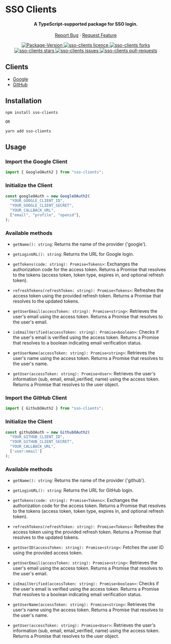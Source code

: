 # SSO Clients

<div align="center">
<h4 align="center">A TypeScript-supported package for SSO login.
</h4>
<p align="center">
    <a href="https://github.com/Sachin-chaurasiya/sso-clients/issues/new/choose">Report Bug</a>
    ·
    <a href="https://github.com/Sachin-chaurasiya/sso-clients/issues/new/choose">Request Feature</a>
</p>
<p align="center">
<a href="https://www.npmjs.com/package/sso-clients" target="blank">
<img alt="Package-Version" src="https://img.shields.io/github/package-json/v/Sachin-chaurasiya/sso-clients?style=flat-square">
</a>
  <a href="https://github.com/Sachin-chaurasiya/sso-clients/blob/main/LICENSE" target="blank">
<img src="https://img.shields.io/github/license/Sachin-chaurasiya/sso-clients?style=flat-square" alt="sso-clients licence" />
</a>
<a href="https://github.com/Sachin-chaurasiya/sso-clients/fork" target="blank">
<img src="https://img.shields.io/github/forks/Sachin-chaurasiya/sso-clients?style=flat-square" alt="sso-clients forks"/>
</a>
<a href="https://github.com/Sachin-chaurasiya/sso-clients/stargazers" target="blank">
<img src="https://img.shields.io/github/stars/Sachin-chaurasiya/sso-clients?style=flat-square" alt="sso-clients stars"/>
</a>
<a href="https://github.com/Sachin-chaurasiya/sso-clients/issues" target="blank">
<img src="https://img.shields.io/github/issues/Sachin-chaurasiya/sso-clients?style=flat-square" alt="sso-clients issues"/>
</a>
<a href="https://github.com/Sachin-chaurasiya/sso-clients/pulls" target="blank">
<img src="https://img.shields.io/github/issues-pr/Sachin-chaurasiya/sso-clients?style=flat-square" alt="sso-clients pull-requests"/>
</a>
</p>
</div>

## Clients

- [Google](#import-the-google-client)
- [GitHub](#import-the-github-client)

## Installation

```bash
npm install sso-clients

OR

yarn add sso-clients
```
## Usage

### Import the Google Client
```js
import { GoogleOAuth2 } from "sso-clients";
```

### Initialize the Client

```js
const googleOAuth = new GoogleOAuth2(
  "YOUR_GOOGLE_CLIENT_ID",
  "YOUR_GOOGLE_CLIENT_SECRET",
  "YOUR_CALLBACK_URL",
  ["email", "profile", "openid"],
);

```

### Available methods

- `getName(): string`: Returns the name of the provider ('google').

- `getLoginURL(): string`: Returns the URL for Google login.

- `getTokens(code: string): Promise<Tokens>`: Exchanges the authorization code for the access token. Returns a Promise that resolves to the tokens (access token, token type, expires in, and optional refresh token).

- `refreshTokens(refreshToken: string): Promise<Tokens>`: Refreshes the access token using the provided refresh token. Returns a Promise that resolves to the updated tokens.

- `getUserEmail(accessToken: string): Promise<string>`: Retrieves the user's email using the access token. Returns a Promise that resolves to the user's email.

- `isEmailVerified(accessToken: string): Promise<boolean>`: Checks if the user's email is verified using the access token. Returns a Promise that resolves to a boolean indicating email verification status.

- `getUserName(accessToken: string): Promise<string>`: Retrieves the user's name using the access token. Returns a Promise that resolves to the user's name.

- `getUser(accessToken: string): Promise<User>`: Retrieves the user's information (sub, email, email_verified, name) using the access token. Returns a Promise that resolves to the user object.

### Import the GitHub Client
```js
import { GithubOAuth2 } from "sso-clients";
```

### Initialize the Client

```js
const githubOAuth = new GithubOAuth2(
  "YOUR_GITHUB_CLIENT_ID",
  "YOUR_GITHUB_CLIENT_SECRET",
  "YOUR_CALLBACK_URL",
  ['user:email']
);

```

### Available methods

- `getName(): string`: Returns the name of the provider ('github').

- `getLoginURL(): string`: Returns the URL for GitHub login.

- `getTokens(code: string): Promise<Tokens>`: Exchanges the authorization code for the access token. Returns a Promise that resolves to the tokens (access token, token type, expires in, and optional refresh token).

- `refreshTokens(refreshToken: string): Promise<Tokens>`: Refreshes the access token using the provided refresh token. Returns a Promise that resolves to the updated tokens.

- `getUserID(accessToken: string): Promise<string>`: Fetches the user ID using the provided access token.

- `getUserEmail(accessToken: string): Promise<string>`: Retrieves the user's email using the access token. Returns a Promise that resolves to the user's email.

- `isEmailVerified(accessToken: string): Promise<boolean>`: Checks if the user's email is verified using the access token. Returns a Promise that resolves to a boolean indicating email verification status.

- `getUserName(accessToken: string): Promise<string>`: Retrieves the user's name using the access token. Returns a Promise that resolves to the user's name.

- `getUser(accessToken: string): Promise<User>`: Retrieves the user's information (sub, email, email_verified, name) using the access token. Returns a Promise that resolves to the user object.



